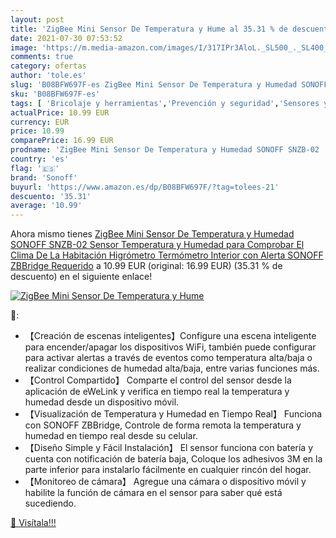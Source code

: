 ```yaml
---
layout: post
title: 'ZigBee Mini Sensor De Temperatura y Hume al 35.31 % de descuento'
date: 2021-07-30 07:53:52
image: 'https://m.media-amazon.com/images/I/317IPr3AloL._SL500_._SL400_.jpg'
comments: true
category: ofertas
author: 'tole.es'
slug: 'B08BFW697F-es ZigBee Mini Sensor De Temperatura y Humedad SONOFF SNZB-02...'
sku: 'B08BFW697F-es'
tags: [ 'Bricolaje y herramientas','Prevención y seguridad','Sensores y detectores de seguridad','sonoff', ]
actualPrice: 10.99 EUR
currency: EUR
price: 10.99
comparePrice: 16.99 EUR
prodname: 'ZigBee Mini Sensor De Temperatura y Humedad SONOFF SNZB-02  Sensor Temperatura y Humedad para Comprobar El Clima De La Habitación  Higrómetro Termómetro Interior con Alerta  SONOFF ZBBridge Requerido'
country: 'es'
flag: '🇪🇸'
brand: 'Sonoff'
buyurl: 'https://www.amazon.es/dp/B08BFW697F/?tag=tolees-21'
descuento: '35.31'
average: '10.99'
---
```


Ahora mismo tienes [ZigBee Mini Sensor De Temperatura y Humedad SONOFF SNZB-02  Sensor Temperatura y Humedad para Comprobar El Clima De La Habitación  Higrómetro Termómetro Interior con Alerta  SONOFF ZBBridge Requerido](https://www.amazon.es/dp/B08BFW697F/?tag=tolees-21) a 10.99 EUR (original: 16.99 EUR) (35.31 %  de descuento) en el siguiente enlace!

[![ZigBee Mini Sensor De Temperatura y Hume](https://m.media-amazon.com/images/I/317IPr3AloL._SL500_._SL400_.jpg)](https://www.amazon.es/dp/B08BFW697F/?tag=tolees-21)

🔎:

- 【Creación de escenas inteligentes】Configure una escena inteligente para encender/apagar los dispositivos WiFi, también puede configurar para activar alertas a través de eventos como temperatura alta/baja o realizar condiciones de humedad alta/baja, entre varias funciones más.
- 【Control Compartido】 Comparte el control del sensor desde la aplicación de eWeLink y verifica en tiempo real la temperatura y humedad desde un dispositivo móvil.
- 【Visualización de Temperatura y Humedad en Tiempo Real】 Funciona con SONOFF ZBBridge, Controle de forma remota la temperatura y humedad en tiempo real desde su celular.
- 【Diseño Simple y Fácil Instalación】 El sensor funciona con batería y cuenta con notificación de batería baja, Coloque los adhesivos 3M en la parte inferior para instalarlo fácilmente en cualquier rincón del hogar.
- 【Monitoreo de cámara】 Agregue una cámara o dispositivo móvil y habilite la función de cámara en el sensor para saber qué está sucediendo.

[🛒 Visítala!!!](https://www.amazon.es/dp/B08BFW697F/?tag=tolees-21)
